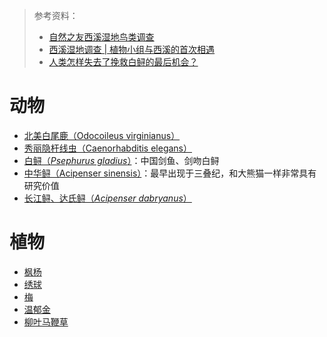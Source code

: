> 参考资料：
>
> - [自然之友西溪湿地鸟类调查](https://mp.weixin.qq.com/s/Xt0kEXCTGsFuuyxOElNRmA)
> - [西溪湿地调查 | 植物小组与西溪的首次相遇](https://mp.weixin.qq.com/s/Ei7yFmTLwmtn4Yej0qaiEQ)
> - [人类怎样失去了挽救白鲟的最后机会？](https://mp.weixin.qq.com/s/Wxiy2AD75pmVq4BVbyBCLQ)

# 动物

- [北美白尾鹿（Odocoileus virginianus）](https://en.wikipedia.org/wiki/White-tailed_deer)
- [秀丽隐杆线虫（Caenorhabditis elegans）](https://en.wikipedia.org/wiki/Caenorhabditis_elegans)
- [白鲟（*Psephurus gladius*）]()：中国剑鱼、剑吻白鲟
- [中华鲟（Acipenser sinensis）](https://zh.wikipedia.org/wiki/%E4%B8%AD%E8%8F%AF%E9%B1%98)：最早出现于三叠纪，和大熊猫一样非常具有研究价值
- [长江鲟、达氏鲟（*Acipenser dabryanus*）](https://zh.wikipedia.org/wiki/%E8%BE%BE%E6%B0%8F%E9%B2%9F)



# 植物

- [枫杨](https://baike.baidu.com/item/%E6%9E%AB%E6%9D%A8/1548090)
- [绣球](https://baike.baidu.com/item/%E7%BB%A3%E7%90%83/4639080)
- [梅](https://baike.baidu.com/item/%E6%A2%85/5615328)
- [温郁金](https://baike.baidu.com/item/%E6%B8%A9%E9%83%81%E9%87%91/5232627)
- [柳叶马鞭草](https://baike.baidu.com/item/%E6%9F%B3%E5%8F%B6%E9%A9%AC%E9%9E%AD%E8%8D%89)
